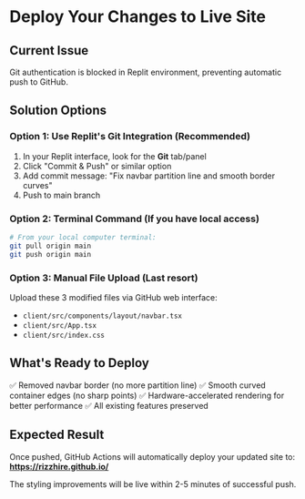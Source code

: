 # Deploy Your Changes to Live Site

## Current Issue
Git authentication is blocked in Replit environment, preventing automatic push to GitHub.

## Solution Options

### Option 1: Use Replit's Git Integration (Recommended)
1. In your Replit interface, look for the **Git** tab/panel
2. Click "Commit & Push" or similar option
3. Add commit message: "Fix navbar partition line and smooth border curves"
4. Push to main branch

### Option 2: Terminal Command (If you have local access)
```bash
# From your local computer terminal:
git pull origin main
git push origin main
```

### Option 3: Manual File Upload (Last resort)
Upload these 3 modified files via GitHub web interface:
- `client/src/components/layout/navbar.tsx`
- `client/src/App.tsx` 
- `client/src/index.css`

## What's Ready to Deploy
✅ Removed navbar border (no more partition line)
✅ Smooth curved container edges (no sharp points)
✅ Hardware-accelerated rendering for better performance
✅ All existing features preserved

## Expected Result
Once pushed, GitHub Actions will automatically deploy your updated site to:
**https://rizzhire.github.io/**

The styling improvements will be live within 2-5 minutes of successful push.